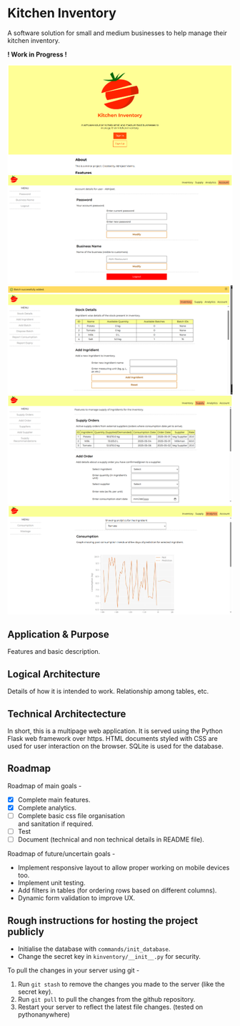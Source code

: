 # Kitchen Inventory

A software solution for small and
medium businesses to help manage
their kitchen inventory.

**! Work in Progress !**

![Index Page](gallery/index_page.png)
![Account Page](gallery/account_page.png)
![Inventory Page](gallery/inventory_page.png)
![Supply Page](gallery/supply_page.png)
![Analytics Page, showing consumption records and prediction.](gallery/analytics_page.png)

## Application & Purpose
Features and basic description.

## Logical Architecture

Details of how it is intended to work.
Relationship among tables, etc.

## Technical Architectecture

In short, this is a multipage web application.
It is served using the Python Flask web framework over https.
HTML documents styled with CSS are used for user interaction
on the browser. SQLite is used for the database.

## Roadmap

Roadmap of main goals -

- [x] Complete main features.
- [x] Complete analytics.
- [ ] Complete basic css file organisation \
  and sanitation if required.
- [ ] Test
- [ ] Document (technical and non technical details
  in README file).

Roadmap of future/uncertain goals -

- Implement responsive layout to allow
  proper working on mobile devices too.
- Implement unit testing.
- Add filters in tables
    (for ordering rows based on different columns).
- Dynamic form validation to improve UX.

## Rough instructions for hosting the project publicly
- Initialise the database with `commands/init_database`.
- Change the secret key in `kinventory/__init__.py` for security.

To pull the changes in your server using git -
1. Run `git stash` to remove the changes you made to the server (like the secret key).
2. Run `git pull` to pull the changes from the github repository.
3. Restart your server to reflect the latest file changes.
(tested on pythonanywhere)